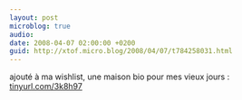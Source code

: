 ```yaml
---
layout: post
microblog: true
audio: 
date: 2008-04-07 02:00:00 +0200
guid: http://xtof.micro.blog/2008/04/07/t784258031.html
---
```

ajouté à ma wishlist,  une maison bio pour mes vieux jours : [tinyurl.com/3k8h97](http://tinyurl.com/3k8h97)
